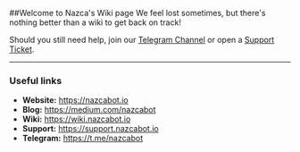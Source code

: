 ##Welcome to Nazca's Wiki page
We feel lost sometimes, but there's nothing better than a wiki to get back on track!

Should you still need help, join our [Telegram Channel](https://t.me/nazcabot) or open a [Support Ticket](https://support.nazcabot.io).

***

### Useful links
* **Website:** https://nazcabot.io
* **Blog:** https://medium.com/nazcabot
* **Wiki:** https://wiki.nazcabot.io
* **Support:** https://support.nazcabot.io
* **Telegram:** https://t.me/nazcabot

